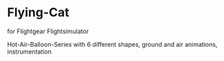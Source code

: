 # Flying-Cat
for Flightgear Flightsimulator

Hot-Air-Balloon-Series with 6 different shapes, ground and air animations, instrumentation
